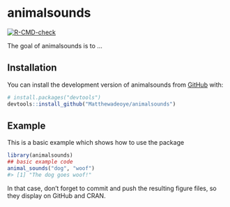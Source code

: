 
<!-- README.md is generated from README.Rmd. Please edit that file -->

# animalsounds

<!-- badges: start -->

[![R-CMD-check](https://github.com/Matthewadeoye/animalsounds/actions/workflows/R-CMD-check.yaml/badge.svg)](https://github.com/Matthewadeoye/animalsounds/actions/workflows/R-CMD-check.yaml)
<!-- badges: end -->

The goal of animalsounds is to …

## Installation

You can install the development version of animalsounds from
[GitHub](https://github.com/) with:

``` r
# install.packages("devtools")
devtools::install_github("Matthewadeoye/animalsounds")
```

## Example

This is a basic example which shows how to use the package

``` r
library(animalsounds)
## basic example code
animal_sounds("dog", "woof")
#> [1] "The dog goes woof!"
```

In that case, don’t forget to commit and push the resulting figure
files, so they display on GitHub and CRAN.
